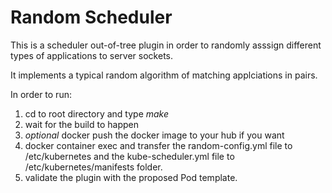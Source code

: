 # Random Scheduler

This is a scheduler out-of-tree plugin in order to randomly asssign different types of applications to server sockets.

It implements a typical random algorithm of matching applciations in pairs.

In order to run:

   1. cd to root directory and type *make*
   2. wait for the build to happen
   3. *optional* docker push the docker image to your hub if you want
   4. docker container exec and transfer the random-config.yml file to /etc/kubernetes and the kube-scheduler.yml file to /etc/kubernetes/manifests folder.
   5. validate the plugin with the proposed Pod template.
